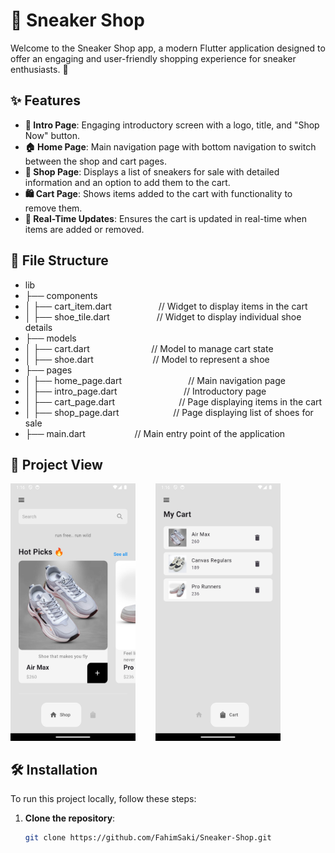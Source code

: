 # 🏬 Sneaker Shop

Welcome to the Sneaker Shop app, a modern Flutter application designed to offer an engaging and user-friendly shopping experience for sneaker enthusiasts. 👟

## ✨ Features

- **🏁 Intro Page**: Engaging introductory screen with a logo, title, and "Shop Now" button.
- **🏠 Home Page**: Main navigation page with bottom navigation to switch between the shop and cart pages.
- **🛒 Shop Page**: Displays a list of sneakers for sale with detailed information and an option to add them to the cart.
- **🛍️ Cart Page**: Shows items added to the cart with functionality to remove them.
- **🔄 Real-Time Updates**: Ensures the cart is updated in real-time when items are added or removed.

## 📁 File Structure

- lib
- ├── components
- │   ├── cart_item.dart&nbsp;&nbsp;&nbsp;&nbsp;&nbsp;&nbsp;&nbsp;&nbsp;&nbsp;&nbsp;&nbsp;&nbsp;&nbsp;&nbsp;&nbsp;&nbsp;&nbsp;&nbsp;&nbsp;// Widget to display items in the cart
- │   ├── shoe_tile.dart&nbsp;&nbsp;&nbsp;&nbsp;&nbsp;&nbsp;&nbsp;&nbsp;&nbsp;&nbsp;&nbsp;&nbsp;&nbsp;&nbsp;&nbsp;&nbsp;&nbsp;&nbsp;&nbsp;// Widget to display individual shoe details
- ├── models
- │   ├── cart.dart&nbsp;&nbsp;&nbsp;&nbsp;&nbsp;&nbsp;&nbsp;&nbsp;&nbsp;&nbsp;&nbsp;&nbsp;&nbsp;&nbsp;&nbsp;&nbsp;&nbsp;&nbsp;&nbsp;&nbsp;&nbsp;&nbsp;&nbsp;&nbsp;&nbsp;// Model to manage cart state
- │   ├── shoe.dart&nbsp;&nbsp;&nbsp;&nbsp;&nbsp;&nbsp;&nbsp;&nbsp;&nbsp;&nbsp;&nbsp;&nbsp;&nbsp;&nbsp;&nbsp;&nbsp;&nbsp;&nbsp;&nbsp;&nbsp;&nbsp;&nbsp;&nbsp;&nbsp;// Model to represent a shoe
- ├── pages
- │   ├── home_page.dart&nbsp;&nbsp;&nbsp;&nbsp;&nbsp;&nbsp;&nbsp;&nbsp;&nbsp;&nbsp;&nbsp;&nbsp;&nbsp;&nbsp;&nbsp;&nbsp;&nbsp;&nbsp;&nbsp;&nbsp;&nbsp;&nbsp;&nbsp;&nbsp;&nbsp;&nbsp;&nbsp;// Main navigation page
- │   ├── intro_page.dart&nbsp;&nbsp;&nbsp;&nbsp;&nbsp;&nbsp;&nbsp;&nbsp;&nbsp;&nbsp;&nbsp;&nbsp;&nbsp;&nbsp;&nbsp;&nbsp;&nbsp;&nbsp;&nbsp;&nbsp;&nbsp;&nbsp;&nbsp;&nbsp;&nbsp;&nbsp;&nbsp;// Introductory page
- │   ├── cart_page.dart&nbsp;&nbsp;&nbsp;&nbsp;&nbsp;&nbsp;&nbsp;&nbsp;&nbsp;&nbsp;&nbsp;&nbsp;&nbsp;&nbsp;&nbsp;&nbsp;&nbsp;&nbsp;&nbsp;&nbsp;&nbsp;&nbsp;&nbsp;&nbsp;&nbsp;&nbsp;// Page displaying items in the cart
- │   ├── shop_page.dart&nbsp;&nbsp;&nbsp;&nbsp;&nbsp;&nbsp;&nbsp;&nbsp;&nbsp;&nbsp;&nbsp;&nbsp;&nbsp;&nbsp;&nbsp;&nbsp;&nbsp;&nbsp;&nbsp;&nbsp;&nbsp;&nbsp;// Page displaying list of shoes for sale
- ├── main.dart&nbsp;&nbsp;&nbsp;&nbsp;&nbsp;&nbsp;&nbsp;&nbsp;&nbsp;&nbsp;&nbsp;&nbsp;&nbsp;&nbsp;&nbsp;&nbsp;&nbsp;&nbsp;&nbsp;&nbsp;// Main entry point of the application


## 📱 Project View 
<img src="https://raw.githubusercontent.com/FahimSaki/Sneaker-Shop/refs/heads/main/assets/images/Screenshot_1731179812.png" alt="Description of Image" width="200"/> &nbsp;&nbsp;&nbsp;&nbsp;&nbsp;&nbsp; <img src="https://raw.githubusercontent.com/FahimSaki/Sneaker-Shop/refs/heads/main/assets/images/Screenshot_1731179815.png" alt="Description of Image" width="200"/> 



## 🛠️ Installation

To run this project locally, follow these steps:

1. **Clone the repository**:
   ```sh
   git clone https://github.com/FahimSaki/Sneaker-Shop.git

